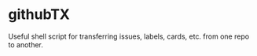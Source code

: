 # githubTX
Useful shell script for transferring issues, labels, cards, etc. from one repo to another. 
